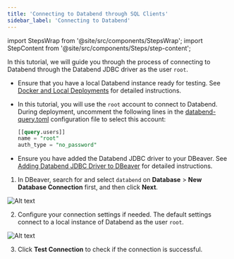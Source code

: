 ```yaml
---
title: 'Connecting to Databend through SQL Clients'
sidebar_label: 'Connecting to Databend'
---
```

import StepsWrap from '@site/src/components/StepsWrap';
import StepContent from '@site/src/components/Steps/step-content';

In this tutorial, we will guide you through the process of connecting to Databend through the Databend JDBC driver as the user `root`.

<StepsWrap>
<StepContent number="0" title="Before You Start">

- Ensure that you have a local Databend instance ready for testing. See [Docker and Local Deployments](../../10-deploy/01-deploy/01-non-production/00-deploying-local.md) for detailed instructions.
- In this tutorial, you will use the `root` account to connect to Databend. During deployment, uncomment the following lines in the [databend-query.toml](https://github.com/datafuselabs/databend/blob/main/scripts/distribution/configs/databend-query.toml) configuration file to select this account:

    ```sql title="databend-query.toml"
    [[query.users]]
    name = "root"
    auth_type = "no_password"
    ```
- Ensure you have added the Databend JDBC driver to your DBeaver. See [Adding Databend JDBC Driver to DBeaver](index.md#adding-databend-jdbc-driver-to-dbeaver) for detailed instructions.

</StepContent>
<StepContent number="1" title="Create Connection">

1. In DBeaver, search for and select `databend` on **Database** > **New Database Connection** first, and then click **Next**.

![Alt text](@site/docs/public/img/integration/jdbc-new-driver.png)

2. Configure your connection settings if needed. The default settings connect to a local instance of Databend as the user `root`.

![Alt text](@site/docs/public/img/integration/jdbc-connect.png)

3. Click **Test Connection** to check if the connection is successful.

</StepContent>
</StepsWrap>